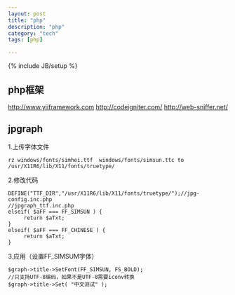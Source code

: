 ```yaml
---
layout: post
title: "php"
description: "php"
category: "tech"
tags: [php]

---
```

{% include JB/setup %}

## php框架

http://www.yiiframework.com
http://codeigniter.com/
http://web-sniffer.net/

## jpgraph

1.上传字体文件

    rz windows/fonts/simhei.ttf  windows/fonts/simsun.ttc to /usr/X11R6/lib/X11/fonts/truetype/

2.修改代码

    DEFINE("TTF_DIR","/usr/X11R6/lib/X11/fonts/truetype/");//jpg-config.inc.php
    //jpgraph_ttf.inc.php
    elseif( $aFF === FF_SIMSUN ) {
         return $aTxt;
    }
    elseif( $aFF === FF_CHINESE ) {
         return $aTxt;
    }

3.应用（设置FF_SIMSUM字体）

    $graph->title->SetFont(FF_SIMSUN, FS_BOLD);
    //只支持UTF-8编码，如果不是UTF-8需要iconv转换
    $graph->title->Set( "中文测试" );    

